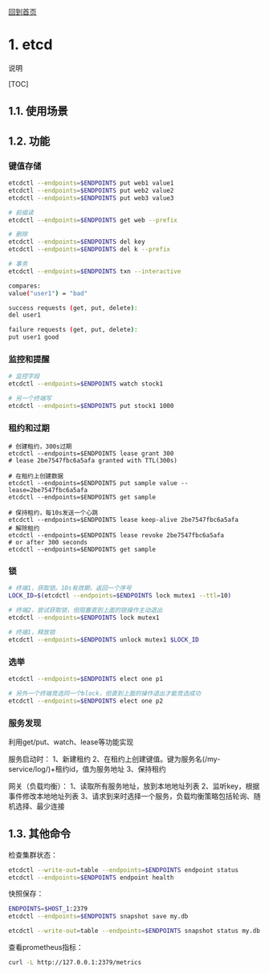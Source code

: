 [回到首页](../README.md)

# 1. etcd

说明

[TOC]

## 1.1. 使用场景

## 1.2. 功能

### 键值存储

```bash
etcdctl --endpoints=$ENDPOINTS put web1 value1
etcdctl --endpoints=$ENDPOINTS put web2 value2
etcdctl --endpoints=$ENDPOINTS put web3 value3

# 前缀读
etcdctl --endpoints=$ENDPOINTS get web --prefix

# 删除
etcdctl --endpoints=$ENDPOINTS del key
etcdctl --endpoints=$ENDPOINTS del k --prefix

# 事务
etcdctl --endpoints=$ENDPOINTS txn --interactive

compares:
value("user1") = "bad"

success requests (get, put, delete):
del user1

failure requests (get, put, delete):
put user1 good
```

### 监控和提醒

```bash
# 监控字段
etcdctl --endpoints=$ENDPOINTS watch stock1

# 另一个终端写
etcdctl --endpoints=$ENDPOINTS put stock1 1000
```

### 租约和过期

```shell
# 创建租约，300s过期
etcdctl --endpoints=$ENDPOINTS lease grant 300
# lease 2be7547fbc6a5afa granted with TTL(300s)

# 在租约上创建数据
etcdctl --endpoints=$ENDPOINTS put sample value --lease=2be7547fbc6a5afa
etcdctl --endpoints=$ENDPOINTS get sample

# 保持租约，每10s发送一个心跳
etcdctl --endpoints=$ENDPOINTS lease keep-alive 2be7547fbc6a5afa
# 解除租约
etcdctl --endpoints=$ENDPOINTS lease revoke 2be7547fbc6a5afa
# or after 300 seconds
etcdctl --endpoints=$ENDPOINTS get sample
```

### 锁

```bash
# 终端1，获取锁。10s有效期，返回一个序号
LOCK_ID=$(etcdctl --endpoints=$ENDPOINTS lock mutex1 --ttl=10)

# 终端2，尝试获取锁，但阻塞直到上面的锁操作主动退出
etcdctl --endpoints=$ENDPOINTS lock mutex1

# 终端1，释放锁
etcdctl --endpoints=$ENDPOINTS unlock mutex1 $LOCK_ID
```

### 选举

```bash
etcdctl --endpoints=$ENDPOINTS elect one p1

# 另外一个终端竞选同一个block，但直到上面的操作退出才能竞选成功
etcdctl --endpoints=$ENDPOINTS elect one p2
```

### 服务发现

利用get/put、watch、lease等功能实现

服务启动时：
1、新建租约
2、在租约上创建键值。键为服务名(/my-service/log/)+租约id，值为服务地址
3、保持租约

网关（负载均衡）：
1、读取所有服务地址，放到本地地址列表
2、监听key，根据事件修改本地地址列表
3、请求到来时选择一个服务，负载均衡策略包括轮询、随机选择、最少连接


## 1.3. 其他命令

检查集群状态：

```bash
etcdctl --write-out=table --endpoints=$ENDPOINTS endpoint status
etcdctl --endpoints=$ENDPOINTS endpoint health
```

快照保存：
```bash
ENDPOINTS=$HOST_1:2379
etcdctl --endpoints=$ENDPOINTS snapshot save my.db

etcdctl --write-out=table --endpoints=$ENDPOINTS snapshot status my.db
```

查看prometheus指标：
```bash
curl -L http://127.0.0.1:2379/metrics
```